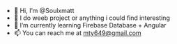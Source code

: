 - 👋 Hi, I’m @Soulxmatt
- 👀 I do weeb project or anything i could find interesting
- 🌱 I’m currently learning Firebase Database + Angular
- 📫 You can reach me at mty649@gmail.com

<!---
Soulxmatt/Soulxmatt is a ✨ special ✨ repository because its `README.md` (this file) appears on your GitHub profile.
You can click the Preview link to take a look at your changes.
--->
